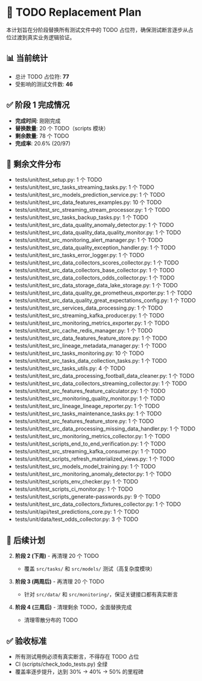 # 📝 TODO Replacement Plan

本计划旨在分阶段替换所有测试文件中的 TODO 占位符，确保测试断言逐步从占位过渡到真实业务逻辑验证。

## 📊 当前统计
- 总计 TODO 占位符: **77**
- 受影响的测试文件数: **46**

## ✅ 阶段 1 完成情况
- **完成时间**: 刚刚完成
- **替换数量**: 20 个 TODO（scripts 模块）
- **剩余数量**: 78 个 TODO
- **完成率**: 20.6% (20/97)

## 📂 剩余文件分布
- tests/unit/test_setup.py: 1 个 TODO
- tests/unit/test_src_tasks_streaming_tasks.py: 1 个 TODO
- tests/unit/test_src_models_prediction_service.py: 1 个 TODO
- tests/unit/test_src_data_features_examples.py: 10 个 TODO
- tests/unit/test_src_streaming_stream_processor.py: 1 个 TODO
- tests/unit/test_src_tasks_backup_tasks.py: 1 个 TODO
- tests/unit/test_src_data_quality_anomaly_detector.py: 1 个 TODO
- tests/unit/test_src_data_quality_data_quality_monitor.py: 1 个 TODO
- tests/unit/test_src_monitoring_alert_manager.py: 1 个 TODO
- tests/unit/test_src_data_quality_exception_handler.py: 1 个 TODO
- tests/unit/test_src_tasks_error_logger.py: 1 个 TODO
- tests/unit/test_src_data_collectors_scores_collector.py: 1 个 TODO
- tests/unit/test_src_data_collectors_base_collector.py: 1 个 TODO
- tests/unit/test_src_data_collectors_odds_collector.py: 1 个 TODO
- tests/unit/test_src_data_storage_data_lake_storage.py: 1 个 TODO
- tests/unit/test_src_data_quality_ge_prometheus_exporter.py: 1 个 TODO
- tests/unit/test_src_data_quality_great_expectations_config.py: 1 个 TODO
- tests/unit/test_src_services_data_processing.py: 1 个 TODO
- tests/unit/test_src_streaming_kafka_producer.py: 1 个 TODO
- tests/unit/test_src_monitoring_metrics_exporter.py: 1 个 TODO
- tests/unit/test_src_cache_redis_manager.py: 1 个 TODO
- tests/unit/test_src_data_features_feature_store.py: 1 个 TODO
- tests/unit/test_src_lineage_metadata_manager.py: 1 个 TODO
- tests/unit/test_src_tasks_monitoring.py: 10 个 TODO
- tests/unit/test_src_tasks_data_collection_tasks.py: 1 个 TODO
- tests/unit/test_src_tasks_utils.py: 4 个 TODO
- tests/unit/test_src_data_processing_football_data_cleaner.py: 1 个 TODO
- tests/unit/test_src_data_collectors_streaming_collector.py: 1 个 TODO
- tests/unit/test_src_features_feature_calculator.py: 1 个 TODO
- tests/unit/test_src_monitoring_quality_monitor.py: 1 个 TODO
- tests/unit/test_src_lineage_lineage_reporter.py: 1 个 TODO
- tests/unit/test_src_tasks_maintenance_tasks.py: 1 个 TODO
- tests/unit/test_src_features_feature_store.py: 1 个 TODO
- tests/unit/test_src_data_processing_missing_data_handler.py: 1 个 TODO
- tests/unit/test_src_monitoring_metrics_collector.py: 1 个 TODO
- tests/unit/test_scripts_end_to_end_verification.py: 1 个 TODO
- tests/unit/test_src_streaming_kafka_consumer.py: 1 个 TODO
- tests/unit/test_scripts_refresh_materialized_views.py: 1 个 TODO
- tests/unit/test_src_models_model_training.py: 1 个 TODO
- tests/unit/test_src_monitoring_anomaly_detector.py: 1 个 TODO
- tests/unit/test_scripts_env_checker.py: 1 个 TODO
- tests/unit/test_scripts_ci_monitor.py: 1 个 TODO
- tests/unit/test_scripts_generate-passwords.py: 9 个 TODO
- tests/unit/test_src_data_collectors_fixtures_collector.py: 1 个 TODO
- tests/unit/api/test_predictions_core.py: 1 个 TODO
- tests/unit/data/test_odds_collector.py: 3 个 TODO

## 🚀 后续计划
2. **阶段 2 (下周)** - 再清理 20 个 TODO
   - 覆盖 `src/tasks/` 和 `src/models/` 测试（高复杂度模块）

3. **阶段 3 (两周后)** - 再清理 20 个 TODO
   - 针对 `src/data/` 和 `src/monitoring/`，保证关键接口都有真实断言

4. **阶段 4 (三周后)** - 清理剩余 TODO，全面替换完成
   - 清理零散分布的 TODO

## ✅ 验收标准
- 所有测试用例必须有真实断言，不得存在 TODO 占位
- CI (scripts/check_todo_tests.py) 全绿
- 覆盖率逐步提升，达到 30% → 40% → 50% 的里程碑

